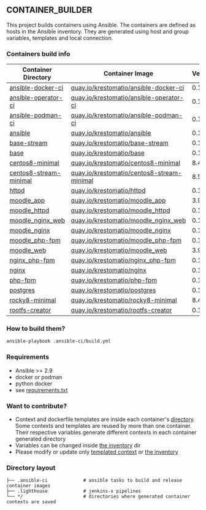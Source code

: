 ## CONTAINER_BUILDER
This project builds containers using Ansible. The containers are defined as hosts in the Ansible inventory. They are generated using host and group variables, templates and local connection.

### Containers build info
| Container Directory  | Container Image  | Version  |
|---|---|---|
| [ansible-docker-ci](ansible-docker-ci/ )| [quay.io/krestomatio/ansible-docker-ci](https://quay.io/krestomatio/ansible-docker-ci) | 0.1.16 |
| [ansible-operator-ci](ansible-operator-ci/ )| [quay.io/krestomatio/ansible-operator-ci](https://quay.io/krestomatio/ansible-operator-ci) | 0.1.17 |
| [ansible-podman-ci](ansible-podman-ci/ )| [quay.io/krestomatio/ansible-podman-ci](https://quay.io/krestomatio/ansible-podman-ci) | 0.1.16 |
| [ansible](ansible/ )| [quay.io/krestomatio/ansible](https://quay.io/krestomatio/ansible) | 0.1.16 |
| [base-stream](base-stream/ )| [quay.io/krestomatio/base-stream](https://quay.io/krestomatio/base-stream) | 0.1.16 |
| [base](base/ )| [quay.io/krestomatio/base](https://quay.io/krestomatio/base) | 0.1.16 |
| [centos8-minimal](centos8-minimal/ )| [quay.io/krestomatio/centos8-minimal](https://quay.io/krestomatio/centos8-minimal) | 8.4.1 |
| [centos8-stream-minimal](centos8-stream-minimal/ )| [quay.io/krestomatio/centos8-stream-minimal](https://quay.io/krestomatio/centos8-stream-minimal) | 8.5.3 |
| [httpd](httpd/ )| [quay.io/krestomatio/httpd](https://quay.io/krestomatio/httpd) | 0.1.16 |
| [moodle_app](moodle_app/ )| [quay.io/krestomatio/moodle_app](https://quay.io/krestomatio/moodle_app) | 3.9.7 |
| [moodle_httpd](moodle_httpd/ )| [quay.io/krestomatio/moodle_httpd](https://quay.io/krestomatio/moodle_httpd) | 0.1.16 |
| [moodle_nginx_web](moodle_nginx_web/ )| [quay.io/krestomatio/moodle_nginx_web](https://quay.io/krestomatio/moodle_nginx_web) | 0.1.16 |
| [moodle_nginx](moodle_nginx/ )| [quay.io/krestomatio/moodle_nginx](https://quay.io/krestomatio/moodle_nginx) | 0.1.16 |
| [moodle_php-fpm](moodle_php-fpm/ )| [quay.io/krestomatio/moodle_php-fpm](https://quay.io/krestomatio/moodle_php-fpm) | 0.1.16 |
| [moodle_web](moodle_web/ )| [quay.io/krestomatio/moodle_web](https://quay.io/krestomatio/moodle_web) | 3.9.7 |
| [nginx_php-fpm](nginx_php-fpm/ )| [quay.io/krestomatio/nginx_php-fpm](https://quay.io/krestomatio/nginx_php-fpm) | 0.1.16 |
| [nginx](nginx/ )| [quay.io/krestomatio/nginx](https://quay.io/krestomatio/nginx) | 0.1.16 |
| [php-fpm](php-fpm/ )| [quay.io/krestomatio/php-fpm](https://quay.io/krestomatio/php-fpm) | 0.1.16 |
| [postgres](postgres/ )| [quay.io/krestomatio/postgres](https://quay.io/krestomatio/postgres) | 0.1.16 |
| [rocky8-minimal](rocky8-minimal/ )| [quay.io/krestomatio/rocky8-minimal](https://quay.io/krestomatio/rocky8-minimal) | 8.4.30 |
| [rootfs-creator](rootfs-creator/ )| [quay.io/krestomatio/rootfs-creator](https://quay.io/krestomatio/rootfs-creator) | 0.1.7 |

### How to build them?
```bash
ansible-playbook .ansible-ci/build.yml
```

### Requirements
* Ansible >= 2.9
* docker or podman
* python docker
* see [requirements.txt](.ansible-ci/requirements.txt)

### Want to contribute?
* Context and dockerfile templates are inside each container's [directory](.ansible-ci/files/templated_contexts/). Some contexts and templates are reused by more than one container. Their respective variables generate different contexts in each container generated directory
* Variables can be changed inside [the inventory](.ansible-ci/inventory) dir
* Please modify or update only [templated context](.ansible-ci/files/templated_contexts/) or [the inventory](.ansible-ci/inventory)

### Directory layout
```
├── .ansible-ci             # ansible tasks to build and release container images
├── .lighthouse             # jenkins-x pipelines
└── */                      # directories where generated container contexts are saved
```
